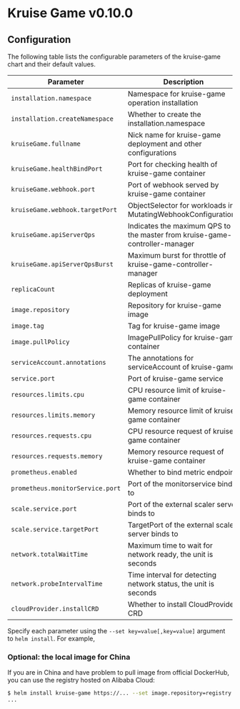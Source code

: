 # Kruise Game v0.10.0

## Configuration

The following table lists the configurable parameters of the kruise-game chart and their default values.

| Parameter                        | Description                                                                 | Default                          |
|----------------------------------|-----------------------------------------------------------------------------|----------------------------------|
| `installation.namespace`         | Namespace for kruise-game operation installation                            | `kruise-game-system`             |
| `installation.createNamespace`   | Whether to create the installation.namespace                                | `true`                           |
| `kruiseGame.fullname`            | Nick name for kruise-game deployment and other configurations               | `kruise-game-controller-manager` |
| `kruiseGame.healthBindPort`      | Port for checking health of kruise-game container                           | `8082`                           |
| `kruiseGame.webhook.port`        | Port of webhook served by kruise-game container                             | `443`                            |
| `kruiseGame.webhook.targetPort`  | ObjectSelector for workloads in MutatingWebhookConfigurations               | `9876`                           |
| `kruiseGame.apiServerQps`        | Indicates the maximum QPS to the master from kruise-game-controller-manager | `5`                              |
| `kruiseGame.apiServerQpsBurst`   | Maximum burst for throttle of kruise-game-controller-manager                | `10`                             |
| `replicaCount`                   | Replicas of kruise-game deployment                                          | `1`                              |
| `image.repository`               | Repository for kruise-game image                                            | `openkruise/kruise-game-manager` |
| `image.tag`                      | Tag for kruise-game image                                                   | `v0.10.0`                        |
| `image.pullPolicy`               | ImagePullPolicy for kruise-game container                                   | `Always`                         |
| `serviceAccount.annotations`     | The annotations for serviceAccount of kruise-game                           | ` `                              |
| `service.port`                   | Port of kruise-game service                                                 | `8443`                           |
| `resources.limits.cpu`           | CPU resource limit of kruise-game container                                 | `500m`                           |
| `resources.limits.memory`        | Memory resource limit of kruise-game container                              | `1Gi`                            |
| `resources.requests.cpu`         | CPU resource request of kruise-game container                               | `10m`                            |
| `resources.requests.memory`      | Memory resource request of kruise-game container                            | `64Mi`                           |
| `prometheus.enabled`             | Whether to bind metric endpoint                                             | `true`                           |
| `prometheus.monitorService.port` | Port of the monitorservice bind to                                          | `8080`                           |
| `scale.service.port`             | Port of the external scaler server binds to                                 | `6000`                           |
| `scale.service.targetPort`       | TargetPort of the external scaler server binds to                           | `6000`                           |
| `network.totalWaitTime`          | Maximum time to wait for network ready, the unit is seconds                 | `60`                             |
| `network.probeIntervalTime`      | Time interval for detecting network status, the unit is seconds             | `5`                              |
| `cloudProvider.installCRD`       | Whether to install CloudProvider CRD                                        | `true`                           |


Specify each parameter using the `--set key=value[,key=value]` argument to `helm install`. For example,

### Optional: the local image for China

If you are in China and have problem to pull image from official DockerHub, you can use the registry hosted on Alibaba Cloud:

```bash
$ helm install kruise-game https://... --set image.repository=registry.cn-hangzhou.aliyuncs.com/acs/kruise-game-manager
...
```